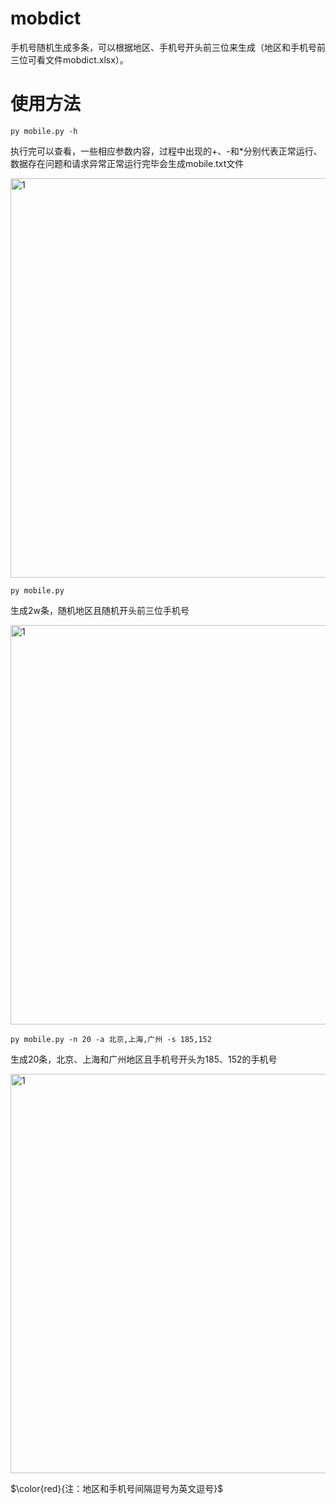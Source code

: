 # mobdict
手机号随机生成多条，可以根据地区、手机号开头前三位来生成（地区和手机号前三位可看文件mobdict.xlsx）。
# 使用方法
```py mobile.py -h```

执行完可以查看，一些相应参数内容，过程中出现的+、-和*分别代表正常运行、数据存在问题和请求异常正常运行完毕会生成mobile.txt文件

<img width="639" alt="1" src="./image/1.png">

```py mobile.py```

生成2w条，随机地区且随机开头前三位手机号

<img width="639" alt="1" src="./image/2.png">

```py mobile.py -n 20 -a 北京,上海,广州 -s 185,152```

生成20条，北京、上海和广州地区且手机号开头为185、152的手机号

<img width="639" alt="1" src="./image/3.png">

$\color{red}{注：地区和手机号间隔逗号为英文逗号}$ 
